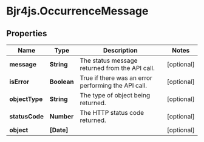 # Bjr4js.OccurrenceMessage

## Properties

Name | Type | Description | Notes
------------ | ------------- | ------------- | -------------
**message** | **String** | The status message returned from the API call. | [optional] 
**isError** | **Boolean** | True if there was an error performing the API call. | [optional] 
**objectType** | **String** | The type of object being returned. | [optional] 
**statusCode** | **Number** | The HTTP status code returned. | [optional] 
**object** | **[Date]** |  | [optional] 


